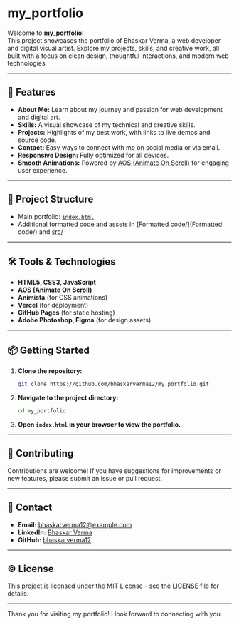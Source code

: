 # my_portfolio

Welcome to **my_portfolio**!  
This project showcases the portfolio of Bhaskar Verma, a web developer and digital visual artist. Explore my projects, skills, and creative work, all built with a focus on clean design, thoughtful interactions, and modern web technologies.

---

## 🚀 Features

- **About Me:** Learn about my journey and passion for web development and digital art.
- **Skills:** A visual showcase of my technical and creative skills.
- **Projects:** Highlights of my best work, with links to live demos and source code.
- **Contact:** Easy ways to connect with me on social media or via email.
- **Responsive Design:** Fully optimized for all devices.
- **Smooth Animations:** Powered by [AOS (Animate On Scroll)](https://github.com/michalsnik/aos) for engaging user experience.

---

## 📂 Project Structure

- Main portfolio: [`index.html`](index.html)
- Additional formatted code and assets in [Formatted code/](Formatted code/) and [src/](src/)

---

## 🛠️ Tools & Technologies

- **HTML5, CSS3, JavaScript**
- **AOS (Animate On Scroll)**
- **Animista** (for CSS animations)
- **Vercel** (for deployment)
- **GitHub Pages** (for static hosting)
- **Adobe Photoshop, Figma** (for design assets)

---

## 📦 Getting Started

1. **Clone the repository:**
   ```sh
   git clone https://github.com/bhaskarverma12/my_portfolio.git
   ```
2. **Navigate to the project directory:**
   ```sh
   cd my_portfolio
   ```
3. **Open `index.html` in your browser to view the portfolio.**

---

## 🤝 Contributing

Contributions are welcome! If you have suggestions for improvements or new features, please submit an issue or pull request.

---

## 📧 Contact

- **Email:** bhaskarverma12@example.com
- **LinkedIn:** [Bhaskar Verma](https://www.linkedin.com/in/bhaskarverma12)
- **GitHub:** [bhaskarverma12](https://github.com/bhaskarverma12)

---

## ©️ License

This project is licensed under the MIT License - see the [LICENSE](LICENSE) file for details.

---

Thank you for visiting my portfolio! I look forward to connecting with you.
